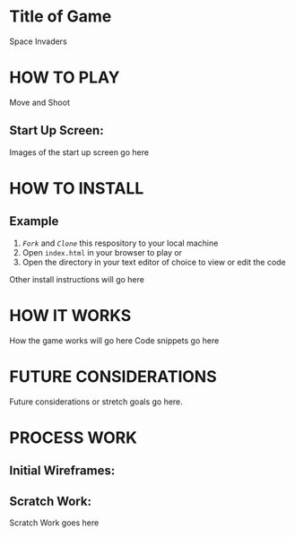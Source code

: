 # Title of Game

Space Invaders 

# HOW TO PLAY

Move and Shoot

## Start Up Screen:
Images of the start up screen go here 

# HOW TO INSTALL

## Example
1. *`Fork`* and *`Clone`* this respository to your local machine
2. Open `index.html` in your browser to play or 
3. Open the directory in your text editor of choice to view or edit the code

Other install instructions will go here


# HOW IT WORKS
How the game works will go here
Code snippets go here


# FUTURE CONSIDERATIONS

Future considerations or stretch goals go here.


# PROCESS WORK

## Initial Wireframes:


## Scratch Work:

Scratch Work goes here
